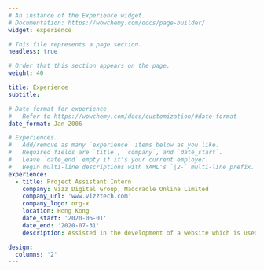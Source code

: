 ```yaml
---
# An instance of the Experience widget.
# Documentation: https://wowchemy.com/docs/page-builder/
widget: experience

# This file represents a page section.
headless: true

# Order that this section appears on the page.
weight: 40

title: Experience
subtitle:

# Date format for experience
#   Refer to https://wowchemy.com/docs/customization/#date-format
date_format: Jan 2006

# Experiences.
#   Add/remove as many `experience` items below as you like.
#   Required fields are `title`, `company`, and `date_start`.
#   Leave `date_end` empty if it's your current employer.
#   Begin multi-line descriptions with YAML's `|2-` multi-line prefix.
experience:        
  - title: Project Assistant Intern
    company: Vizz Digital Group, Madcradle Online Limited
    company_url: 'www.vizztech.com'
    company_logo: org-x
    location: Hong Kong
    date_start: '2020-06-01'
    date_end: '2020-07-31'
    description: Assisted in the development of a website which is used to assist the HK government in preventing and controlling the COVID-19 epidemic.

design:
  columns: '2'
---
```

